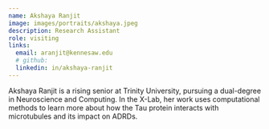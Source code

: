 ```yaml
---
name: Akshaya Ranjit
image: images/portraits/akshaya.jpeg
description: Research Assistant
role: visiting
links:
  email: aranjit@kennesaw.edu
  # github: 
  linkedin: in/akshaya-ranjit
---
```

<!-- Personal description goes here -->
Akshaya Ranjit is a rising senior at Trinity University, pursuing a dual-degree in Neuroscience and Computing. In the X-Lab, her work uses computational methods to learn more about how the Tau protein interacts with microtubules and its impact on ADRDs.
